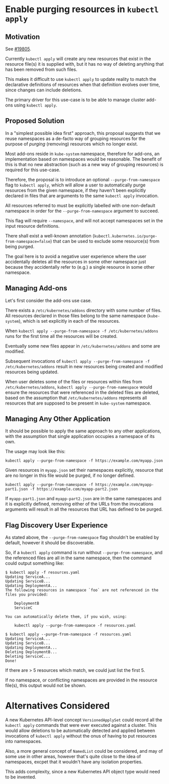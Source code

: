 # Enable purging resources in `kubectl apply`

## Motivation

See [#19805](https://github.com/kubernetes/kubernetes/issues/19805).

Currently `kubectl apply` will create any new resources that exist in the resource file(s) it is supplied with, but it has no way of deleting anything that has been removed from such files.

This makes it difficult to use `kubectl apply` to update reality to match the declarative definitions of resources when that definition evolves over time, since changes can include deletions.

The primary driver for this use-case is to be able to manage cluster add-ons using `kubectl apply`.

## Proposed Solution

In a "simplest possible idea first" approach, this proposal suggests that we reuse namespaces as a de-facto way of grouping resources for the purpose of _purging_ (removing) resources which no longer exist.

Most add-ons reside in `kube-system` namespace, therefore for add-ons, an implementation based on namespaces would be reasonable.
The benefit of this is that no new abstraction (such as a new way of grouping resources) is required for this use-case.

Therefore, the proposal is to introduce an optional `--purge-from-namespace` flag to `kubectl apply`, which will allow a user to automatically purge resources from the given namespace, if they haven't been explicitly declared in files that are arguments to the same `kubectl apply` invocation.

All resources referred to must be explicitly labelled with one non-default namespace in order for the `--purge-from-namespace` argument to succeed.

This flag will require `--namespace`, and will not accept namespaces set in the input resource definitions.

There shall exist a well-known annotation (`kubectl.kubernetes.io/purge-from-namespace=false`) that can be used to exclude some resource(s) from being purged.

The goal here is to avoid a negative user experience where the user accidentally deletes all the resources in some other namespace just because they accidentally refer to (e.g.) a single resource in some other namespace.

## Managing Add-ons

Let's first consider the add-ons use case.

There exists a `/etc/kubernetes/addons` directory with some number of files. All resources declared in those files belong to the same namespace (`kube-system`), which is set explicitly in each of the resources.

When `kubectl apply --purge-from-namespace -f /etc/kubernetes/addons` runs for the first time all the resources will be created.

Eventually some new files appear in `/etc/kubernetes/addons` and some are modified.

Subsequent invocations of `kubectl apply --purge-from-namespace -f /etc/kubernetes/addons` result in new resources being created and modified resources being updated.

When user deletes some of the files or resources within files from `/etc/kubernetes/addons`, `kubectl apply --purge-from-namespace` would ensure the resources that were referenced in the deleted files are deleted, based on the assumption that `/etc/kubernetes/addons` represents all resources that are supposed to be present in `kube-system` namespace.


## Managing Any Other Application

It should be possible to apply the same approach to any other applications, with the assumption that single application occupies a namespace of its own.

The usage may look like this:

```
kubectl apply --purge-from-namespace -f https://example.com/myapp.json
```

Given resources in `myapp.json` set their namespaces explicitly, resource that are no longer in this file would be purged, if no longer defined.

```
kubectl apply --purge-from-namespace -f https://example.com/myapp-part1.json -f https://example.com/myapp-part2.json
```

If `myapp-part1.json` and `myapp-part2.json` are in the same namespaces and it is explicitly defined, removing either of the URLs from the invocations arguments will result in all the resources that URL has defined to be purged.

## Flag Discovery User Experience

As stated above, the `--purge-from-namespace` flag shouldn't be enabled by default, however it should be discoverable.

So, if a `kubectl apply` command is run without `--purge-from-namespace`, and the referenced files are all in the same namespace, then the command could output something like:

```
$ kubectl apply -f resources.yaml
Updating ServiceA...
Updating ServiceB...
Updating DeploymentA...
The following resources in namespace `foo` are not referenced in the files you provided:

    DeploymentB
    ServiceC

You can automatically delete them, if you wish, using:

    kubectl apply --purge-from-namespace -f resources.yaml

$ kubectl apply --purge-from-namespace -f resources.yaml
Updating ServiceA...
Updating ServiceB...
Updating DeploymentA...
Deleting DeploymentB...
Deleting ServiceC...
Done!
```

If there are > 5 resources which match, we could just list the first 5.

If no namespace, or conflicting namespaces are provided in the resource file(s), this output would not be shown.

# Alternatives Considered

A new Kubernetes API-level concept `VersionedApplySet` could record all the `kubectl apply` commands that were ever executed against a cluster.
This would allow deletions to be automatically detected and applied between invocations of `kubectl apply` without the onus of having to put resources into namespaces.

Also, a more general concept of `NamedList` could be considered, and may of some use in other areas, however that's quite close to the idea of namespaces, excpet that it wouldn't have any isolation properties.

This adds complexity, since a new Kubernetes API object type would need to be invented.
